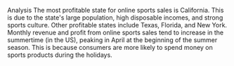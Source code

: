 Analysis
The most profitable state for online sports sales is California. This is due to the state's large population, high disposable incomes, and strong sports culture. Other profitable states include Texas, Florida, and New York.
Monthly revenue and profit from online sports sales tend to increase in the summertime (in the US), peaking in April at the beginning of the summer season. This is because consumers are more likely to spend money on sports products during the holidays.

